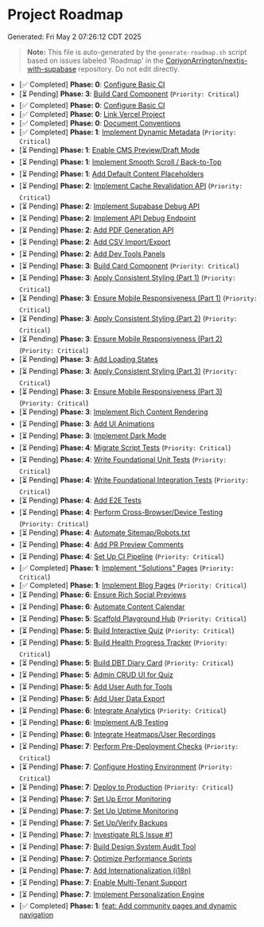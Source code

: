 # Project Roadmap

Generated: Fri May  2 07:26:12 CDT 2025

> **Note:** This file is auto-generated by the `generate-roadmap.sh` script based on issues labeled 'Roadmap' in the [CoriyonArrington/nextjs-with-supabase](https://github.com/CoriyonArrington/nextjs-with-supabase/issues) repository. Do not edit directly.

- [✅ Completed] **Phase: 0**: [Configure Basic CI](https://github.com/CoriyonArrington/nextjs-with-supabase/issues/2)
- [⏳ Pending] **Phase: 3**: [Build Card Component](https://github.com/CoriyonArrington/nextjs-with-supabase/issues/3) (`Priority: Critical`)
- [✅ Completed] **Phase: 0**: [Configure Basic CI](https://github.com/CoriyonArrington/nextjs-with-supabase/issues/4)
- [✅ Completed] **Phase: 0**: [Link Vercel Project](https://github.com/CoriyonArrington/nextjs-with-supabase/issues/5)
- [✅ Completed] **Phase: 0**: [Document Conventions](https://github.com/CoriyonArrington/nextjs-with-supabase/issues/6)
- [✅ Completed] **Phase: 1**: [Implement Dynamic Metadata](https://github.com/CoriyonArrington/nextjs-with-supabase/issues/7) (`Priority: Critical`)
- [⏳ Pending] **Phase: 1**: [Enable CMS Preview/Draft Mode](https://github.com/CoriyonArrington/nextjs-with-supabase/issues/8)
- [⏳ Pending] **Phase: 1**: [Implement Smooth Scroll / Back-to-Top](https://github.com/CoriyonArrington/nextjs-with-supabase/issues/9)
- [⏳ Pending] **Phase: 1**: [Add Default Content Placeholders](https://github.com/CoriyonArrington/nextjs-with-supabase/issues/10)
- [⏳ Pending] **Phase: 2**: [Implement Cache Revalidation API](https://github.com/CoriyonArrington/nextjs-with-supabase/issues/11) (`Priority: Critical`)
- [⏳ Pending] **Phase: 2**: [Implement Supabase Debug API](https://github.com/CoriyonArrington/nextjs-with-supabase/issues/12)
- [⏳ Pending] **Phase: 2**: [Implement API Debug Endpoint](https://github.com/CoriyonArrington/nextjs-with-supabase/issues/13)
- [⏳ Pending] **Phase: 2**: [Add PDF Generation API](https://github.com/CoriyonArrington/nextjs-with-supabase/issues/14)
- [⏳ Pending] **Phase: 2**: [Add CSV Import/Export](https://github.com/CoriyonArrington/nextjs-with-supabase/issues/15)
- [⏳ Pending] **Phase: 2**: [Add Dev Tools Panels](https://github.com/CoriyonArrington/nextjs-with-supabase/issues/16)
- [⏳ Pending] **Phase: 3**: [Build Card Component](https://github.com/CoriyonArrington/nextjs-with-supabase/issues/17) (`Priority: Critical`)
- [⏳ Pending] **Phase: 3**: [Apply Consistent Styling (Part 1)](https://github.com/CoriyonArrington/nextjs-with-supabase/issues/18) (`Priority: Critical`)
- [⏳ Pending] **Phase: 3**: [Ensure Mobile Responsiveness (Part 1)](https://github.com/CoriyonArrington/nextjs-with-supabase/issues/19) (`Priority: Critical`)
- [⏳ Pending] **Phase: 3**: [Apply Consistent Styling (Part 2)](https://github.com/CoriyonArrington/nextjs-with-supabase/issues/20) (`Priority: Critical`)
- [⏳ Pending] **Phase: 3**: [Ensure Mobile Responsiveness (Part 2)](https://github.com/CoriyonArrington/nextjs-with-supabase/issues/21) (`Priority: Critical`)
- [⏳ Pending] **Phase: 3**: [Add Loading States](https://github.com/CoriyonArrington/nextjs-with-supabase/issues/22)
- [⏳ Pending] **Phase: 3**: [Apply Consistent Styling (Part 3)](https://github.com/CoriyonArrington/nextjs-with-supabase/issues/23) (`Priority: Critical`)
- [⏳ Pending] **Phase: 3**: [Ensure Mobile Responsiveness (Part 3)](https://github.com/CoriyonArrington/nextjs-with-supabase/issues/24) (`Priority: Critical`)
- [⏳ Pending] **Phase: 3**: [Implement Rich Content Rendering](https://github.com/CoriyonArrington/nextjs-with-supabase/issues/25)
- [⏳ Pending] **Phase: 3**: [Add UI Animations](https://github.com/CoriyonArrington/nextjs-with-supabase/issues/26)
- [⏳ Pending] **Phase: 3**: [Implement Dark Mode](https://github.com/CoriyonArrington/nextjs-with-supabase/issues/27)
- [⏳ Pending] **Phase: 4**: [Migrate Script Tests](https://github.com/CoriyonArrington/nextjs-with-supabase/issues/28) (`Priority: Critical`)
- [⏳ Pending] **Phase: 4**: [Write Foundational Unit Tests](https://github.com/CoriyonArrington/nextjs-with-supabase/issues/29) (`Priority: Critical`)
- [⏳ Pending] **Phase: 4**: [Write Foundational Integration Tests](https://github.com/CoriyonArrington/nextjs-with-supabase/issues/30) (`Priority: Critical`)
- [⏳ Pending] **Phase: 4**: [Add E2E Tests](https://github.com/CoriyonArrington/nextjs-with-supabase/issues/31)
- [⏳ Pending] **Phase: 4**: [Perform Cross-Browser/Device Testing](https://github.com/CoriyonArrington/nextjs-with-supabase/issues/32) (`Priority: Critical`)
- [⏳ Pending] **Phase: 4**: [Automate Sitemap/Robots.txt](https://github.com/CoriyonArrington/nextjs-with-supabase/issues/33)
- [⏳ Pending] **Phase: 4**: [Add PR Preview Comments](https://github.com/CoriyonArrington/nextjs-with-supabase/issues/34)
- [⏳ Pending] **Phase: 4**: [Set Up CI Pipeline](https://github.com/CoriyonArrington/nextjs-with-supabase/issues/35) (`Priority: Critical`)
- [✅ Completed] **Phase: 1**: [Implement "Solutions" Pages](https://github.com/CoriyonArrington/nextjs-with-supabase/issues/36) (`Priority: Critical`)
- [✅ Completed] **Phase: 1**: [Implement Blog Pages](https://github.com/CoriyonArrington/nextjs-with-supabase/issues/37) (`Priority: Critical`)
- [⏳ Pending] **Phase: 6**: [Ensure Rich Social Previews](https://github.com/CoriyonArrington/nextjs-with-supabase/issues/38)
- [⏳ Pending] **Phase: 6**: [Automate Content Calendar](https://github.com/CoriyonArrington/nextjs-with-supabase/issues/39)
- [⏳ Pending] **Phase: 5**: [Scaffold Playground Hub](https://github.com/CoriyonArrington/nextjs-with-supabase/issues/40) (`Priority: Critical`)
- [⏳ Pending] **Phase: 5**: [Build Interactive Quiz](https://github.com/CoriyonArrington/nextjs-with-supabase/issues/41) (`Priority: Critical`)
- [⏳ Pending] **Phase: 5**: [Build Health Progress Tracker](https://github.com/CoriyonArrington/nextjs-with-supabase/issues/42) (`Priority: Critical`)
- [⏳ Pending] **Phase: 5**: [Build DBT Diary Card](https://github.com/CoriyonArrington/nextjs-with-supabase/issues/43) (`Priority: Critical`)
- [⏳ Pending] **Phase: 5**: [Admin CRUD UI for Quiz](https://github.com/CoriyonArrington/nextjs-with-supabase/issues/44)
- [⏳ Pending] **Phase: 5**: [Add User Auth for Tools](https://github.com/CoriyonArrington/nextjs-with-supabase/issues/45)
- [⏳ Pending] **Phase: 5**: [Add User Data Export](https://github.com/CoriyonArrington/nextjs-with-supabase/issues/46)
- [⏳ Pending] **Phase: 6**: [Integrate Analytics](https://github.com/CoriyonArrington/nextjs-with-supabase/issues/47) (`Priority: Critical`)
- [⏳ Pending] **Phase: 6**: [Implement A/B Testing](https://github.com/CoriyonArrington/nextjs-with-supabase/issues/48)
- [⏳ Pending] **Phase: 6**: [Integrate Heatmaps/User Recordings](https://github.com/CoriyonArrington/nextjs-with-supabase/issues/49)
- [⏳ Pending] **Phase: 7**: [Perform Pre-Deployment Checks](https://github.com/CoriyonArrington/nextjs-with-supabase/issues/50) (`Priority: Critical`)
- [⏳ Pending] **Phase: 7**: [Configure Hosting Environment](https://github.com/CoriyonArrington/nextjs-with-supabase/issues/51) (`Priority: Critical`)
- [⏳ Pending] **Phase: 7**: [Deploy to Production](https://github.com/CoriyonArrington/nextjs-with-supabase/issues/52) (`Priority: Critical`)
- [⏳ Pending] **Phase: 7**: [Set Up Error Monitoring](https://github.com/CoriyonArrington/nextjs-with-supabase/issues/53)
- [⏳ Pending] **Phase: 7**: [Set Up Uptime Monitoring](https://github.com/CoriyonArrington/nextjs-with-supabase/issues/54)
- [⏳ Pending] **Phase: 7**: [Set Up/Verify Backups](https://github.com/CoriyonArrington/nextjs-with-supabase/issues/55)
- [⏳ Pending] **Phase: 7**: [Investigate RLS Issue #1](https://github.com/CoriyonArrington/nextjs-with-supabase/issues/56)
- [⏳ Pending] **Phase: 7**: [Build Design System Audit Tool](https://github.com/CoriyonArrington/nextjs-with-supabase/issues/57)
- [⏳ Pending] **Phase: 7**: [Optimize Performance Sprints](https://github.com/CoriyonArrington/nextjs-with-supabase/issues/58)
- [⏳ Pending] **Phase: 7**: [Add Internationalization (i18n)](https://github.com/CoriyonArrington/nextjs-with-supabase/issues/59)
- [⏳ Pending] **Phase: 7**: [Enable Multi-Tenant Support](https://github.com/CoriyonArrington/nextjs-with-supabase/issues/60)
- [⏳ Pending] **Phase: 7**: [Implement Personalization Engine](https://github.com/CoriyonArrington/nextjs-with-supabase/issues/61)
- [✅ Completed] **Phase: 1**: [feat: Add community pages and dynamic navigation](https://github.com/CoriyonArrington/nextjs-with-supabase/pull/65)
